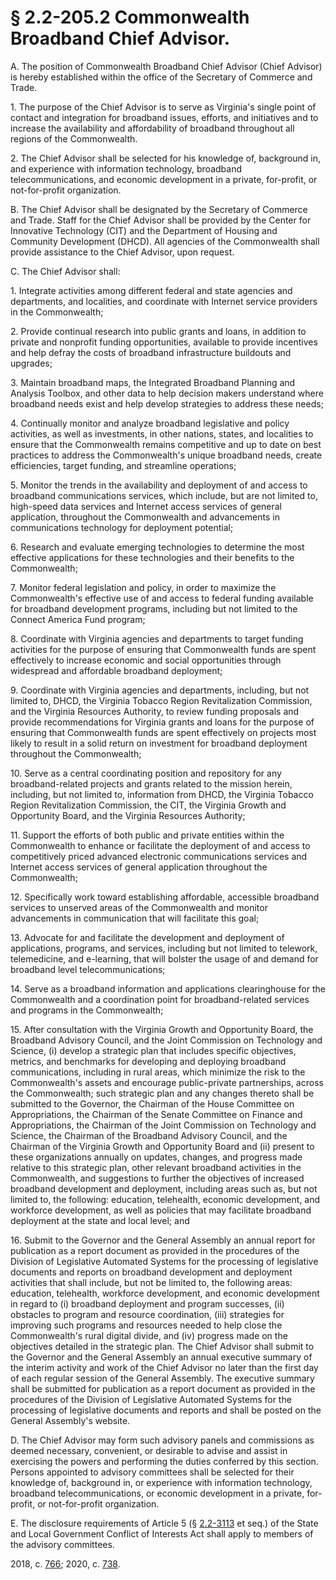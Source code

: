 # § 2.2-205.2 Commonwealth Broadband Chief Advisor.

<p>A. The position of Commonwealth Broadband Chief Advisor (Chief Advisor) is hereby established within the office of the Secretary of Commerce and Trade.</p><p>1. The purpose of the Chief Advisor is to serve as Virginia's single point of contact and integration for broadband issues, efforts, and initiatives and to increase the availability and affordability of broadband throughout all regions of the Commonwealth.</p><p>2. The Chief Advisor shall be selected for his knowledge of, background in, and experience with information technology, broadband telecommunications, and economic development in a private, for-profit, or not-for-profit organization.</p><p>B. The Chief Advisor shall be designated by the Secretary of Commerce and Trade. Staff for the Chief Advisor shall be provided by the Center for Innovative Technology (CIT) and the Department of Housing and Community Development (DHCD). All agencies of the Commonwealth shall provide assistance to the Chief Advisor, upon request.</p><p>C. The Chief Advisor shall:</p><p>1. Integrate activities among different federal and state agencies and departments, and localities, and coordinate with Internet service providers in the Commonwealth;</p><p>2. Provide continual research into public grants and loans, in addition to private and nonprofit funding opportunities, available to provide incentives and help defray the costs of broadband infrastructure buildouts and upgrades;</p><p>3. Maintain broadband maps, the Integrated Broadband Planning and Analysis Toolbox, and other data to help decision makers understand where broadband needs exist and help develop strategies to address these needs;</p><p>4. Continually monitor and analyze broadband legislative and policy activities, as well as investments, in other nations, states, and localities to ensure that the Commonwealth remains competitive and up to date on best practices to address the Commonwealth's unique broadband needs, create efficiencies, target funding, and streamline operations;</p><p>5. Monitor the trends in the availability and deployment of and access to broadband communications services, which include, but are not limited to, high-speed data services and Internet access services of general application, throughout the Commonwealth and advancements in communications technology for deployment potential;</p><p>6. Research and evaluate emerging technologies to determine the most effective applications for these technologies and their benefits to the Commonwealth;</p><p>7. Monitor federal legislation and policy, in order to maximize the Commonwealth's effective use of and access to federal funding available for broadband development programs, including but not limited to the Connect America Fund program;</p><p>8. Coordinate with Virginia agencies and departments to target funding activities for the purpose of ensuring that Commonwealth funds are spent effectively to increase economic and social opportunities through widespread and affordable broadband deployment;</p><p>9. Coordinate with Virginia agencies and departments, including, but not limited to, DHCD, the Virginia Tobacco Region Revitalization Commission, and the Virginia Resources Authority, to review funding proposals and provide recommendations for Virginia grants and loans for the purpose of ensuring that Commonwealth funds are spent effectively on projects most likely to result in a solid return on investment for broadband deployment throughout the Commonwealth;</p><p>10. Serve as a central coordinating position and repository for any broadband-related projects and grants related to the mission herein, including, but not limited to, information from DHCD, the Virginia Tobacco Region Revitalization Commission, the CIT, the Virginia Growth and Opportunity Board, and the Virginia Resources Authority;</p><p>11. Support the efforts of both public and private entities within the Commonwealth to enhance or facilitate the deployment of and access to competitively priced advanced electronic communications services and Internet access services of general application throughout the Commonwealth;</p><p>12. Specifically work toward establishing affordable, accessible broadband services to unserved areas of the Commonwealth and monitor advancements in communication that will facilitate this goal;</p><p>13. Advocate for and facilitate the development and deployment of applications, programs, and services, including but not limited to telework, telemedicine, and e-learning, that will bolster the usage of and demand for broadband level telecommunications;</p><p>14. Serve as a broadband information and applications clearinghouse for the Commonwealth and a coordination point for broadband-related services and programs in the Commonwealth;</p><p>15. After consultation with the Virginia Growth and Opportunity Board, the Broadband Advisory Council, and the Joint Commission on Technology and Science, (i) develop a strategic plan that includes specific objectives, metrics, and benchmarks for developing and deploying broadband communications, including in rural areas, which minimize the risk to the Commonwealth's assets and encourage public-private partnerships, across the Commonwealth; such strategic plan and any changes thereto shall be submitted to the Governor, the Chairman of the House Committee on Appropriations, the Chairman of the Senate Committee on Finance and Appropriations, the Chairman of the Joint Commission on Technology and Science, the Chairman of the Broadband Advisory Council, and the Chairman of the Virginia Growth and Opportunity Board and (ii) present to these organizations annually on updates, changes, and progress made relative to this strategic plan, other relevant broadband activities in the Commonwealth, and suggestions to further the objectives of increased broadband development and deployment, including areas such as, but not limited to, the following: education, telehealth, economic development, and workforce development, as well as policies that may facilitate broadband deployment at the state and local level; and</p><p>16. Submit to the Governor and the General Assembly an annual report for publication as a report document as provided in the procedures of the Division of Legislative Automated Systems for the processing of legislative documents and reports on broadband development and deployment activities that shall include, but not be limited to, the following areas: education, telehealth, workforce development, and economic development in regard to (i) broadband deployment and program successes, (ii) obstacles to program and resource coordination, (iii) strategies for improving such programs and resources needed to help close the Commonwealth's rural digital divide, and (iv) progress made on the objectives detailed in the strategic plan. The Chief Advisor shall submit to the Governor and the General Assembly an annual executive summary of the interim activity and work of the Chief Advisor no later than the first day of each regular session of the General Assembly. The executive summary shall be submitted for publication as a report document as provided in the procedures of the Division of Legislative Automated Systems for the processing of legislative documents and reports and shall be posted on the General Assembly's website.</p><p>D. The Chief Advisor may form such advisory panels and commissions as deemed necessary, convenient, or desirable to advise and assist in exercising the powers and performing the duties conferred by this section. Persons appointed to advisory committees shall be selected for their knowledge of, background in, or experience with information technology, broadband telecommunications, or economic development in a private, for-profit, or not-for-profit organization.</p><p>E. The disclosure requirements of Article 5 (§ <a href='/vacode/2.2-3113/'>2.2-3113</a> et seq.) of the State and Local Government Conflict of Interests Act shall apply to members of the advisory committees.</p><p>2018, c. <a href='http://lis.virginia.gov/cgi-bin/legp604.exe?181+ful+CHAP0766'>766</a>; 2020, c. <a href='http://lis.virginia.gov/cgi-bin/legp604.exe?201+ful+CHAP0738'>738</a>.</p>